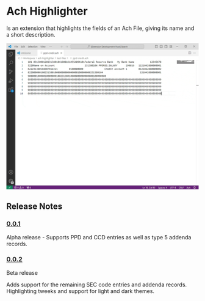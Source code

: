 # Ach Highlighter

Is an extension that highlights the fields of an Ach File, giving its name and a short description.

![Recording](example.gif)

## Release Notes

### [0.0.1](https://github.com/brian-pickens/vscode-ach-highlighter/releases/tag/0.0.1)

Alpha release - Supports PPD and CCD entries as well as type 5 addenda records.

### [0.0.2](https://github.com/brian-pickens/vscode-ach-highlighter/releases/tag/0.0.1)

Beta release

Adds support for the remaining SEC code entries and addenda records. Highlighting tweeks and support for light and dark themes.
